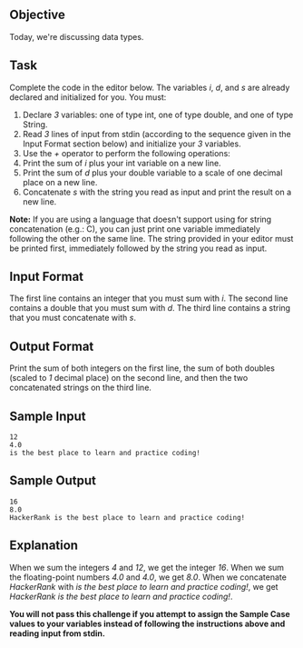 ## Objective
Today, we're discussing data types.

## Task
Complete the code in the editor below. The variables *i*, *d*, and *s* are already declared and initialized for you. You must:

1. Declare *3* variables: one of type int, one of type double, and one of type String.
2. Read *3* lines of input from stdin (according to the sequence given in the Input Format section below) and initialize your *3* variables.
3. Use the *+* operator to perform the following operations:
  1. Print the sum of *i* plus your int variable on a new line.
  2. Print the sum of *d* plus your double variable to a scale of one decimal place on a new line.
  3. Concatenate *s* with the string you read as input and print the result on a new line.

**Note:** If you are using a language that doesn't support using  for string concatenation (e.g.: C), you can just print one variable immediately following the other on the same line. The string provided in your editor must be printed first, immediately followed by the string you read as input.

## Input Format

The first line contains an integer that you must sum with *i*.
The second line contains a double that you must sum with *d*.
The third line contains a string that you must concatenate with *s*.

## Output Format

Print the sum of both integers on the first line, the sum of both doubles (scaled to *1* decimal place) on the second line, and then the two concatenated strings on the third line.

## Sample Input

```
12
4.0
is the best place to learn and practice coding!
```

## Sample Output

```
16
8.0
HackerRank is the best place to learn and practice coding!
```

## Explanation
When we sum the integers *4* and *12*, we get the integer *16*.
When we sum the floating-point numbers *4.0* and *4.0*, we get *8.0*.
When we concatenate *HackerRank* with *is the best place to learn and practice coding!*, we get *HackerRank is the best place to learn and practice coding!*.

**You will not pass this challenge if you attempt to assign the Sample Case values to your variables instead of following the instructions above and reading input from stdin.**